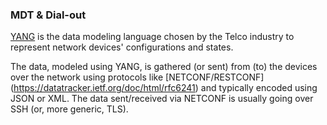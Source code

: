 ### MDT & Dial-out

[YANG](https://datatracker.ietf.org/doc/html/rfc6020) is the data modeling language chosen by the Telco industry to represent
network devices' configurations and states.

The data, modeled using YANG, is gathered (or sent) from (to) the devices over the network using protocols like [NETCONF/RESTCONF]
(https://datatracker.ietf.org/doc/html/rfc6241) and typically encoded using JSON or XML. The data sent/received via NETCONF is usually
going over SSH (or, more generic, TLS).


